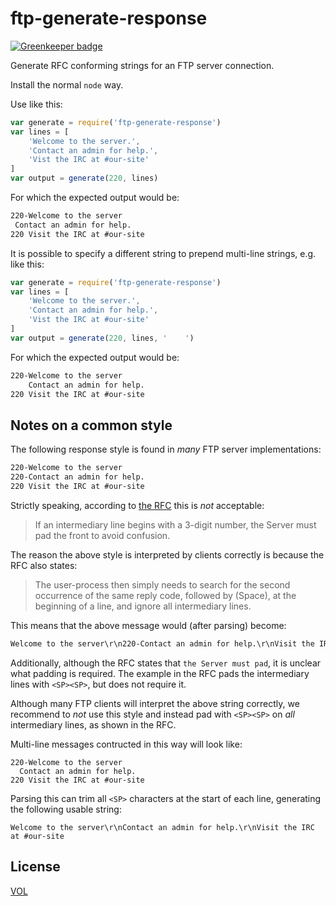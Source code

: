 # ftp-generate-response

[![Greenkeeper badge](https://badges.greenkeeper.io/saibotsivad/ftp-generate-response.svg)](https://greenkeeper.io/)

Generate RFC conforming strings for an FTP server connection.

Install the normal `node` way.

Use like this:

```js
var generate = require('ftp-generate-response')
var lines = [
	'Welcome to the server.',
	'Contact an admin for help.',
	'Vist the IRC at #our-site'
]
var output = generate(220, lines)
```

For which the expected output would be:

```txt
220-Welcome to the server
 Contact an admin for help.
220 Visit the IRC at #our-site
```

It is possible to specify a different string to prepend multi-line
strings, e.g. like this:

```js
var generate = require('ftp-generate-response')
var lines = [
	'Welcome to the server.',
	'Contact an admin for help.',
	'Vist the IRC at #our-site'
]
var output = generate(220, lines, '    ')
```

For which the expected output would be:

```txt
220-Welcome to the server
    Contact an admin for help.
220 Visit the IRC at #our-site
```

## Notes on a common style

The following response style is found in *many* FTP server implementations:

```txt
220-Welcome to the server
220-Contact an admin for help.
220 Visit the IRC at #our-site
```

Strictly speaking, according to [the RFC](https://tools.ietf.org/html/rfc959#page-36)
this is *not* acceptable:

> If an intermediary line begins with a 3-digit number, the Server
> must pad the front  to avoid confusion.

The reason the above style is interpreted by clients correctly
is because the RFC also states:

> The user-process then simply needs to search for the second
> occurrence of the same reply code, followed by <SP> (Space), at
> the beginning of a line, and ignore all intermediary lines.

This means that the above message would (after parsing) become:

```txt
Welcome to the server\r\n220-Contact an admin for help.\r\nVisit the IRC at #our-site
```

Additionally, although the RFC states that `the Server must pad`, it
is unclear what padding is required. The example in the RFC pads the
intermediary lines with `<SP><SP>`, but does not require it.

Although many FTP clients will interpret the above string correctly, we
recommend to *not* use this style and instead pad with `<SP><SP>` on
*all* intermediary lines, as shown in the RFC.

Multi-line messages contructed in this way will look like:

```
220-Welcome to the server
  Contact an admin for help.
220 Visit the IRC at #our-site
```

Parsing this can trim all `<SP>` characters at the start of each line,
generating the following usable string:

```
Welcome to the server\r\nContact an admin for help.\r\nVisit the IRC at #our-site
```

## License

[VOL](http://veryopenlicense.com)
